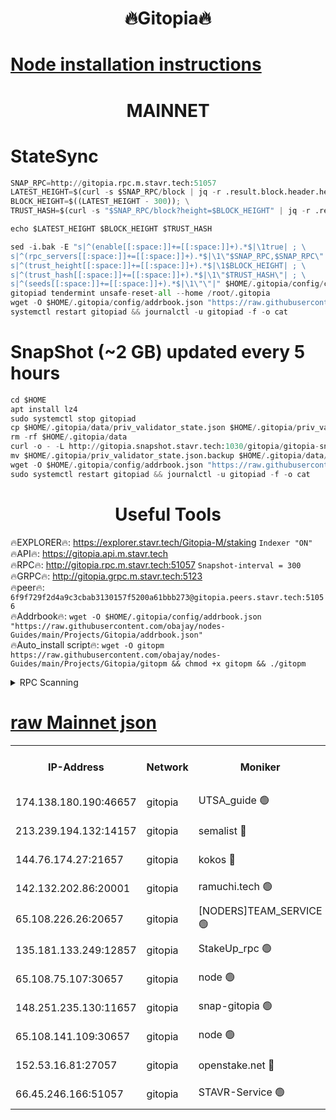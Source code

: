 <h1 align="center"> 🔥Gitopia🔥</h1>

[Node installation instructions](https://github.com/obajay/nodes-Guides/tree/main/Projects/Gitopia)
=

<h1 align="center"> MAINNET</h1>

# StateSync
```python
SNAP_RPC=http://gitopia.rpc.m.stavr.tech:51057
LATEST_HEIGHT=$(curl -s $SNAP_RPC/block | jq -r .result.block.header.height); \
BLOCK_HEIGHT=$((LATEST_HEIGHT - 300)); \
TRUST_HASH=$(curl -s "$SNAP_RPC/block?height=$BLOCK_HEIGHT" | jq -r .result.block_id.hash)

echo $LATEST_HEIGHT $BLOCK_HEIGHT $TRUST_HASH

sed -i.bak -E "s|^(enable[[:space:]]+=[[:space:]]+).*$|\1true| ; \
s|^(rpc_servers[[:space:]]+=[[:space:]]+).*$|\1\"$SNAP_RPC,$SNAP_RPC\"| ; \
s|^(trust_height[[:space:]]+=[[:space:]]+).*$|\1$BLOCK_HEIGHT| ; \
s|^(trust_hash[[:space:]]+=[[:space:]]+).*$|\1\"$TRUST_HASH\"| ; \
s|^(seeds[[:space:]]+=[[:space:]]+).*$|\1\"\"|" $HOME/.gitopia/config/config.toml
gitopiad tendermint unsafe-reset-all --home /root/.gitopia
wget -O $HOME/.gitopia/config/addrbook.json "https://raw.githubusercontent.com/obajay/nodes-Guides/main/Projects/Gitopia/addrbook.json"
systemctl restart gitopiad && journalctl -u gitopiad -f -o cat
```
# SnapShot (~2 GB) updated every 5 hours
```python
cd $HOME
apt install lz4
sudo systemctl stop gitopiad
cp $HOME/.gitopia/data/priv_validator_state.json $HOME/.gitopia/priv_validator_state.json.backup
rm -rf $HOME/.gitopia/data
curl -o - -L http://gitopia.snapshot.stavr.tech:1030/gitopia/gitopia-snap.tar.lz4 | lz4 -c -d - | tar -x -C $HOME/.gitopia --strip-components 2
mv $HOME/.gitopia/priv_validator_state.json.backup $HOME/.gitopia/data/priv_validator_state.json
wget -O $HOME/.gitopia/config/addrbook.json "https://raw.githubusercontent.com/obajay/nodes-Guides/main/Projects/Gitopia/addrbook.json"
sudo systemctl restart gitopiad && journalctl -u gitopiad -f -o cat
```
 <h1 align="center"> Useful Tools</h1>

🔥EXPLORER🔥:      https://explorer.stavr.tech/Gitopia-M/staking  `Indexer "ON"` \
🔥API🔥: 			 		 https://gitopia.api.m.stavr.tech \
🔥RPC🔥:           http://gitopia.rpc.m.stavr.tech:51057              `Snapshot-interval = 300` \
🔥GRPC🔥:          http://gitopia.grpc.m.stavr.tech:5123 \
🔥peer🔥:					 `6f9f729f2d4a9c3cbab3130157f5200a61bbb273@gitopia.peers.stavr.tech:51056` \
🔥Addrbook🔥:    ```wget -O $HOME/.gitopia/config/addrbook.json "https://raw.githubusercontent.com/obajay/nodes-Guides/main/Projects/Gitopia/addrbook.json"``` \
🔥Auto_install script🔥: ```wget -O gitopm https://raw.githubusercontent.com/obajay/nodes-Guides/main/Projects/Gitopia/gitopm && chmod +x gitopm && ./gitopm```


<details>
<summary>RPC Scanning</summary>

<h2 align="center"> We scan nodes in real time every 4 hours. And we provide the final result of RPC endpoints.
We cannot influence the operation of these nodes in any way. </h2>


```python
If Voting Power is higher than 0 --> then the Node is a validator of the network and may be subject to attack and be a potential threat to the chain.
```
```python
We marked such validators with a red symbol
```

</details>

[raw Mainnet json](https://rpc-check.gitopm.stavr.tech/gitopm/rpc-gitopm-result.json)
=

<table><tr><th>IP-Address</th><th>Network</th><th>Moniker</th><th>Latest Block Height</th><th>Earliest Block Height</th><th>Catching Up</th><th>Tx Index</th><th>Voting Power</th><th>Scan Time</th></tr><tr><td>174.138.180.190:46657</td><td>gitopia</td><td>UTSA_guide 🟢</td><td>10614505</td><td>6071990</td><td>False</td><td>on</td><td>0</td><td>2023-12-14T00:57:55.524337620UTC</td></tr><tr><td>213.239.194.132:14157</td><td>gitopia</td><td>semalist 🔴</td><td>10614516</td><td>6071990</td><td>False</td><td>off</td><td>429538</td><td>2023-12-14T00:58:14.884412195UTC</td></tr><tr><td>144.76.174.27:21657</td><td>gitopia</td><td>kokos 🔴</td><td>10614525</td><td>6071990</td><td>False</td><td>off</td><td>936373</td><td>2023-12-14T00:58:28.895755692UTC</td></tr><tr><td>142.132.202.86:20001</td><td>gitopia</td><td>ramuchi.tech 🟢</td><td>10614523</td><td>6548337</td><td>False</td><td>on</td><td>0</td><td>2023-12-14T00:58:26.142489932UTC</td></tr><tr><td>65.108.226.26:20657</td><td>gitopia</td><td>[NODERS]TEAM_SERVICE 🟢</td><td>10614532</td><td>6846001</td><td>False</td><td>on</td><td>0</td><td>2023-12-14T00:58:44.023180807UTC</td></tr><tr><td>135.181.133.249:12857</td><td>gitopia</td><td>StakeUp_rpc 🟢</td><td>10614523</td><td>8010001</td><td>False</td><td>on</td><td>0</td><td>2023-12-14T00:58:26.506832025UTC</td></tr><tr><td>65.108.75.107:30657</td><td>gitopia</td><td>node 🟢</td><td>10614530</td><td>8802845</td><td>False</td><td>on</td><td>0</td><td>2023-12-14T00:58:37.488896648UTC</td></tr><tr><td>148.251.235.130:11657</td><td>gitopia</td><td>snap-gitopia 🟢</td><td>10614523</td><td>9516001</td><td>False</td><td>on</td><td>0</td><td>2023-12-14T00:58:25.861837500UTC</td></tr><tr><td>65.108.141.109:30657</td><td>gitopia</td><td>node 🟢</td><td>10614523</td><td>10145845</td><td>False</td><td>on</td><td>0</td><td>2023-12-14T00:58:25.558078573UTC</td></tr><tr><td>152.53.16.81:27057</td><td>gitopia</td><td>openstake.net 🔴</td><td>10614499</td><td>10455001</td><td>False</td><td>off</td><td>5344</td><td>2023-12-14T00:57:46.700909384UTC</td></tr><tr><td>66.45.246.166:51057</td><td>gitopia</td><td>STAVR-Service 🟢</td><td>10614511</td><td>10608001</td><td>False</td><td>on</td><td>0</td><td>2023-12-14T00:58:06.329159699UTC</td></tr></table>
